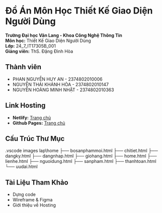 # Đồ Án Môn Học Thiết Kế Giao Diện Người Dùng

**Trường Đại học Văn Lang - Khoa Công Nghệ Thông Tin**  
**Môn học:** Thiết Kế Giao Diện Người Dùng  
**Lớp:** 24_7_IT17305B_001  
**Giảng viên:** ThS. Đặng Đình Hòa  

## Thành viên
- PHAN NGUYỄN HUY AN - 2374802010006
- NGUYỄN THÁI KHÁNH HÒA -  2374802010147
- NGUYỄN HOÀNG MINH NHẬT - 2374802010363  

## Link Hosting
- **Netlify:** [Trang chủ](#)  
- **Github Pages:** [Trang chủ](#)  

## Cấu Trúc Thư Mục

.vscode
images
lap\home
├── bosanphammoi.html
├── chitiet.html
├── dangky.html
├── dangnhap.html
├── giohang.html
├── home.html
├── lienhe.html
├── nguoidung.html
├── sanpham.html
├── thanhtoan.html
└── uudai.html

## Tài Liệu Tham Khảo
- Dựng code  
- Wireframe & Figma  
- Giới thiệu về Hosting
